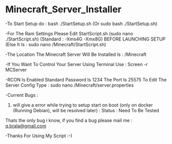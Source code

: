 ﻿# Minecraft_Server_Installer
 
 -To Start Setup do : bash ./StartSetup.sh (Or sudo bash ./StartSetup.sh)
 
 -For The Ram Settings Please Edit StartScript.sh (sudo nano ./StartScript.sh) (Standard : -Xms4G -Xmx8G) BEFORE LAUNCHING SETUP (Else It Is : sudo nano /Minecraft/StartScript.sh)
 
 -The Location The Minecraft Server Will Be Installed Is : /Minecraft
 
 -If You Want To Control Your Server Using Terminal Use : Screen -r MCServer
 
 
 -RCON Is Enabled
 Standard Password Is  1234
 The Port Is 25575
 To Edit The Server Config Type : sudo nano /Minecraft/server.properties
 
 
 -Current Bugs :
 1. will give a error while trying to setup start on boot (only on docker (Running Debian), will be resolved later) : Status : Need To Be Tested
 
 Thats the only bug i know, if you find a bug please mail me : q.brala@gmail.com
 
 
 -Thanks For Using My Script :-)

